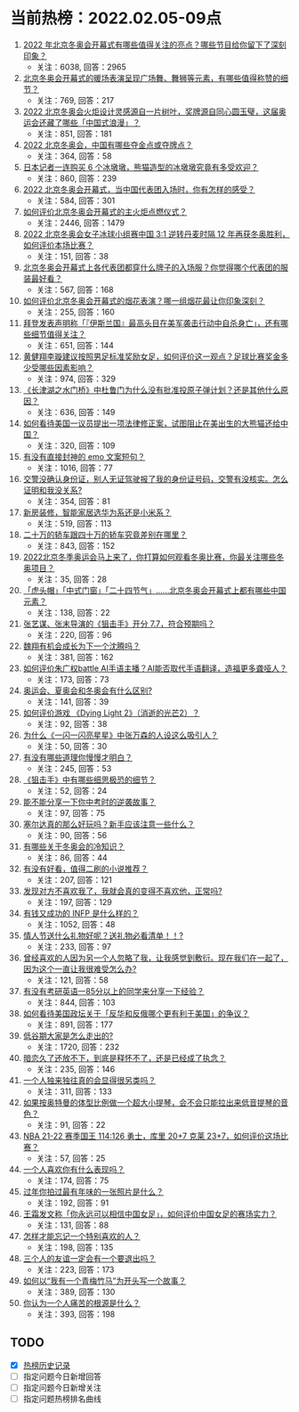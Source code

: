 # 当前热榜：2022.02.05-09点
1. [2022 年北京冬奥会开幕式有哪些值得关注的亮点？哪些节目给你留下了深刻印象？](https://www.zhihu.com/question/514745943)
    * 关注：6038, 回答：2965
2. [北京冬奥会开幕式的暖场表演呈现广场舞、舞狮等元素，有哪些值得称赞的细节？](https://www.zhihu.com/question/514749793)
    * 关注：769, 回答：217
3. [2022 北京冬奥会火炬设计灵感源自一片树叶，奖牌源自同心圆玉璧，这届奥运会还藏了哪些「中国式浪漫」？](https://www.zhihu.com/question/513657568)
    * 关注：851, 回答：181
4. [2022 北京冬奥会，中国有哪些夺金点或夺牌点？](https://www.zhihu.com/question/477611847)
    * 关注：364, 回答：58
5. [日本记者一连购买 6 个冰墩墩，熊猫造型的冰墩墩究竟有多受欢迎？](https://www.zhihu.com/question/514555965)
    * 关注：860, 回答：239
6. [2022 北京冬奥会开幕式，当中国代表团入场时，你有怎样的感受？](https://www.zhihu.com/question/514765755)
    * 关注：584, 回答：301
7. [如何评价北京冬奥会开幕式的主火炬点燃仪式？](https://www.zhihu.com/question/514773566)
    * 关注：2446, 回答：1479
8. [2022 北京冬奥会女子冰球小组赛中国 3:1 逆转丹麦时隔 12 年再获冬奥胜利，如何评价本场比赛？](https://www.zhihu.com/question/514703734)
    * 关注：151, 回答：38
9. [北京冬奥会开幕式上各代表团都穿什么牌子的入场服？你觉得哪个代表团的服装最好看？](https://www.zhihu.com/question/514757670)
    * 关注：567, 回答：168
10. [如何评价北京冬奥会开幕式的烟花表演？哪一组烟花最让你印象深刻？](https://www.zhihu.com/question/514754697)
    * 关注：255, 回答：160
11. [拜登发表声明称「『伊斯兰国』最高头目在美军袭击行动中自杀身亡」，还有哪些细节值得关注？](https://www.zhihu.com/question/514691168)
    * 关注：651, 回答：144
12. [黄健翔李璇建议按照男足标准奖励女足，如何评价这一观点？足球比赛奖金多少受哪些因素影响？](https://www.zhihu.com/question/514718454)
    * 关注：974, 回答：329
13. [《长津湖之水门桥》中杜鲁门为什么没有批准投原子弹计划？还是其他什么原因？](https://www.zhihu.com/question/514558839)
    * 关注：636, 回答：149
14. [如何看待美国一议员提出一项法律修正案，试图阻止在美出生的大熊猫还给中国？](https://www.zhihu.com/question/514479195)
    * 关注：320, 回答：109
15. [有没有直接封神的 emo 文案短句？](https://www.zhihu.com/question/512288642)
    * 关注：1016, 回答：77
16. [交警没确认身份证，别人无证驾驶报了我的身份证号码，交警有没核实。怎么证明和我没关系?](https://www.zhihu.com/question/514114610)
    * 关注：354, 回答：81
17. [新房装修，智能家居选华为系还是小米系？](https://www.zhihu.com/question/512802997)
    * 关注：519, 回答：113
18. [二十万的轿车跟四十万的轿车究竟差别在哪里？](https://www.zhihu.com/question/343791192)
    * 关注：843, 回答：152
19. [2022北京冬季奥运会马上来了，你打算如何观看冬奥比赛，你最关注哪些冬奥项目？](https://www.zhihu.com/question/514717745)
    * 关注：35, 回答：28
20. [「虎头帽」「中式门窗」「二十四节气」……北京冬奥会开幕式上都有哪些中国元素？](https://www.zhihu.com/question/514760566)
    * 关注：138, 回答：22
21. [张艺谋、张末导演的《狙击手》开分 7.7，符合预期吗？](https://www.zhihu.com/question/514342087)
    * 关注：220, 回答：96
22. [魏翔有机会成长为下一个沈腾吗？](https://www.zhihu.com/question/510839337)
    * 关注：381, 回答：162
23. [如何评价朱广权battle AI手语主播？AI能否取代手语翻译，造福更多聋哑人？](https://www.zhihu.com/question/514695139)
    * 关注：173, 回答：73
24. [奥运会、夏奥会和冬奥会有什么区别?](https://www.zhihu.com/question/33720025)
    * 关注：141, 回答：39
25. [如何评价游戏 《Dying Light 2》（消逝的光芒2）？](https://www.zhihu.com/question/343043229)
    * 关注：92, 回答：38
26. [为什么《一闪一闪亮星星》中张万森的人设这么吸引人？](https://www.zhihu.com/question/513986156)
    * 关注：50, 回答：30
27. [有没有哪些道理你慢慢才明白？](https://www.zhihu.com/question/507066074)
    * 关注：245, 回答：53
28. [《狙击手》中有哪些细思极恐的细节？](https://www.zhihu.com/question/514094441)
    * 关注：52, 回答：24
29. [能不能分享一下你中考时的逆袭故事？](https://www.zhihu.com/question/513770706)
    * 关注：97, 回答：75
30. [塞尔达真的那么好玩吗？新手应该注意一些什么？](https://www.zhihu.com/question/454869832)
    * 关注：90, 回答：56
31. [有哪些关于冬奥会的冷知识？](https://www.zhihu.com/question/480379023)
    * 关注：86, 回答：44
32. [有没有好看，值得二刷的小说推荐？](https://www.zhihu.com/question/423985974)
    * 关注：207, 回答：121
33. [发现对方不喜欢我了，我就会真的变得不喜欢他，正常吗?](https://www.zhihu.com/question/514310593)
    * 关注：197, 回答：129
34. [有钱又成功的 INFP 是什么样的？](https://www.zhihu.com/question/402487289)
    * 关注：1052, 回答：48
35. [情人节送什么礼物好呢？送礼物必看清单！！?](https://www.zhihu.com/question/513506687)
    * 关注：233, 回答：97
36. [曾经喜欢的人因为另一个人忽略了我，让我感觉到敷衍。现在我们在一起了，因为这个一直让我很难受怎么办?](https://www.zhihu.com/question/514644917)
    * 关注：121, 回答：58
37. [有没有考研英语一85分以上的同学来分享一下经验？](https://www.zhihu.com/question/480591736)
    * 关注：844, 回答：103
38. [如何看待美国政坛关于「反华和反俄哪个更有利于美国」的争议？](https://www.zhihu.com/question/514576544)
    * 关注：891, 回答：177
39. [低谷期大家是怎么走出的?](https://www.zhihu.com/question/437877517)
    * 关注：1720, 回答：232
40. [暗恋久了还放不下，到底是释怀不了，还是已经成了执念？](https://www.zhihu.com/question/514710945)
    * 关注：235, 回答：146
41. [一个人独来独往真的会显得很另类吗？](https://www.zhihu.com/question/513386768)
    * 关注：311, 回答：133
42. [如果按奥特曼的体型比例做一个超大小提琴，会不会只能拉出来低音提琴的音色？](https://www.zhihu.com/question/509783172)
    * 关注：91, 回答：22
43. [NBA 21-22 赛季国王 114:126 勇士，库里 20+7 克莱 23+7，如何评价这场比赛？](https://www.zhihu.com/question/514693591)
    * 关注：57, 回答：25
44. [一个人喜欢你有什么表现吗？](https://www.zhihu.com/question/514577267)
    * 关注：174, 回答：75
45. [过年你拍过最有年味的一张照片是什么？](https://www.zhihu.com/question/513773245)
    * 关注：192, 回答：91
46. [王霜发文称「你永远可以相信中国女足」，如何评价中国女足的赛场实力？](https://www.zhihu.com/question/514689348)
    * 关注：131, 回答：88
47. [怎样才能忘记一个特别喜欢的人？](https://www.zhihu.com/question/513996134)
    * 关注：198, 回答：135
48. [三个人的友谊一定会有一个要退出吗？](https://www.zhihu.com/question/511406127)
    * 关注：223, 回答：173
49. [如何以“我有一个青梅竹马”为开头写一个故事？](https://www.zhihu.com/question/437521050)
    * 关注：389, 回答：130
50. [你认为一个人痛苦的根源是什么？](https://www.zhihu.com/question/511925244)
    * 关注：393, 回答：198
## TODO
* [x] [热榜历史记录](hot_history/AllHot.md)
* [ ] 指定问题今日新增回答
* [ ] 指定问题今日新增关注
* [ ] 指定问题热榜排名曲线
